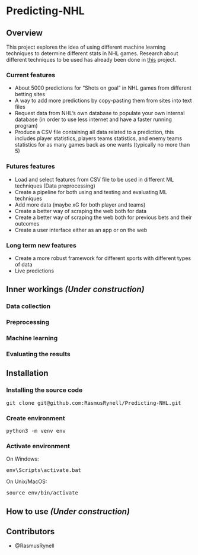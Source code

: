 # Predicting-NHL

## Overview
This project explores the idea of using different machine learning techniques to determine different stats in NHL games. Research about different techniques to be used has already been done in [this](https://github.com/RasmusRynell/sports_betting_test) project.

### Current features
- About 5000 predictions for “Shots on goal” in NHL games from different betting sites
- A way to add more predictions by copy-pasting them from sites into text files
- Request data from NHL’s own database to populate your own internal database (in order to use less internet and have a faster running program)
- Produce a CSV file containing all data related to a prediction, this includes player statistics, players teams statistics, and enemy teams statistics for as many games back as one wants (typically no more than 5)

### Futures features
- Load and select features from CSV file to be used in different ML techniques (Data preprocessing)
- Create a pipeline for both using and testing and evaluating ML techniques
- Add more data (maybe xG for both player and teams)
- Create a better way of scraping the web both for data
- Create a better way of scraping the web both for previous bets and their outcomes
- Create a user interface either as an app or on the web

### Long term new features
- Create a more robust framework for different sports with different types of data
- Live predictions


## Inner workings *(Under construction)*
### Data collection


### Preprocessing


### Machine learning


### Evaluating the results


## Installation
### Installing the source code
<pre>
git clone git@github.com:RasmusRynell/Predicting-NHL.git
</pre>
### Create environment
<pre>
python3 -m venv env
</pre>
### Activate environment
On Windows:
<pre>env\Scripts\activate.bat </pre>
On Unix/MacOS:
<pre>source env/bin/activate </pre>

## How to use *(Under construction)*


## Contributors
- @RasmusRynell
